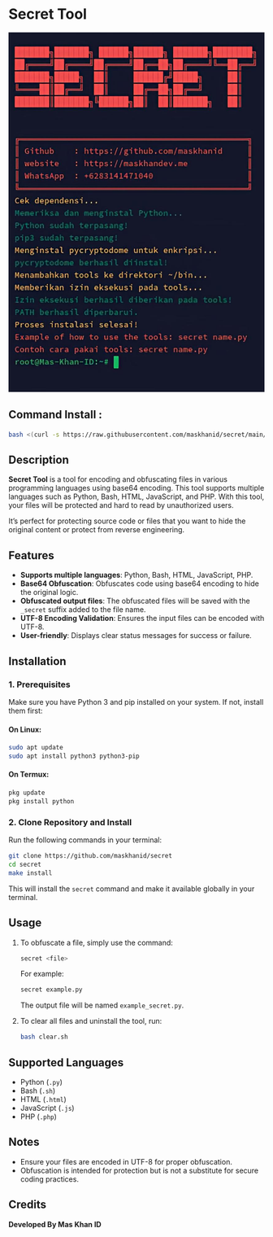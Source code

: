 
# **Secret Tool**
![Banner](https://raw.githubusercontent.com/maskhanid/secret/refs/heads/main/banner.png)

## Command Install :

```bash
bash <(curl -s https://raw.githubusercontent.com/maskhanid/secret/main/install.sh)
```
## Description

**Secret Tool** is a tool for encoding and obfuscating files in various programming languages using base64 encoding. 
This tool supports multiple languages such as Python, Bash, HTML, JavaScript, and PHP. With this tool, your files 
will be protected and hard to read by unauthorized users.

It’s perfect for protecting source code or files that you want to hide the original content or protect from reverse engineering.

## Features

- **Supports multiple languages**: Python, Bash, HTML, JavaScript, PHP.
- **Base64 Obfuscation**: Obfuscates code using base64 encoding to hide the original logic.
- **Obfuscated output files**: The obfuscated files will be saved with the `_secret` suffix added to the file name.
- **UTF-8 Encoding Validation**: Ensures the input files can be encoded with UTF-8.
- **User-friendly**: Displays clear status messages for success or failure.

## Installation

### 1. Prerequisites

Make sure you have Python 3 and pip installed on your system. If not, install them first:

#### On **Linux**:
```bash
sudo apt update
sudo apt install python3 python3-pip
```

#### On **Termux**:
```bash
pkg update
pkg install python
```

### 2. Clone Repository and Install

Run the following commands in your terminal:
```bash
git clone https://github.com/maskhanid/secret
cd secret
make install
```

This will install the `secret` command and make it available globally in your terminal.

## Usage

1. To obfuscate a file, simply use the command:
   ```bash
   secret <file>
   ```

   For example:
   ```bash
   secret example.py
   ```
   The output file will be named `example_secret.py`.

2. To clear all files and uninstall the tool, run:
   ```bash
   bash clear.sh
   ```

## Supported Languages

- Python (`.py`)
- Bash (`.sh`)
- HTML (`.html`)
- JavaScript (`.js`)
- PHP (`.php`)

## Notes

- Ensure your files are encoded in UTF-8 for proper obfuscation.
- Obfuscation is intended for protection but is not a substitute for secure coding practices.

## Credits

**Developed By Mas Khan ID**
